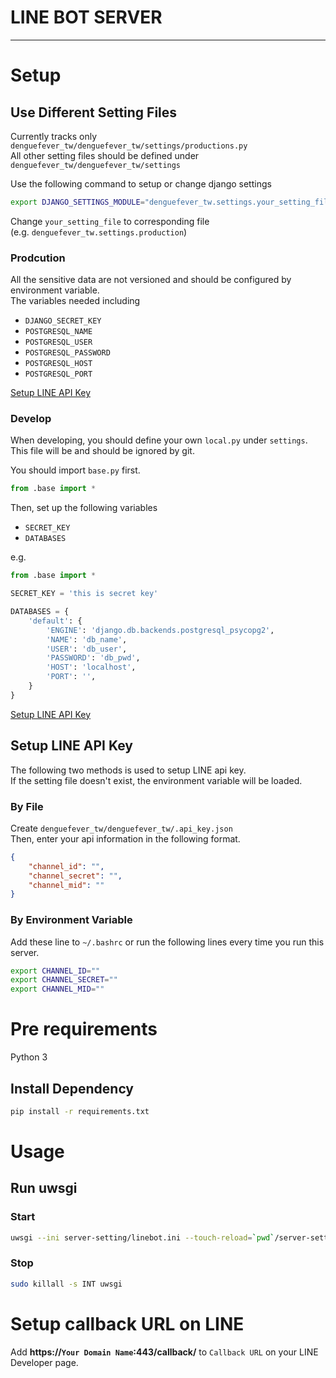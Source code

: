 # LINE BOT SERVER
---

# Setup
## Use Different Setting Files
Currently tracks only `denguefever_tw/denguefever_tw/settings/productions.py`  
All other setting files should be defined under `denguefever_tw/denguefever_tw/settings`

Use the following command to setup or change django settings

```sh
export DJANGO_SETTINGS_MODULE="denguefever_tw.settings.your_setting_file"
```

Change `your_setting_file` to corresponding file  
(e.g. `denguefever_tw.settings.production`)

### Prodcution

All the sensitive data are not versioned and should be configured by environment variable.  
The variables needed including

- `DJANGO_SECRET_KEY`
- `POSTGRESQL_NAME`
- `POSTGRESQL_USER`
- `POSTGRESQL_PASSWORD`
- `POSTGRESQL_HOST`
- `POSTGRESQL_PORT`

[Setup LINE API Key](#line-api-key)

### Develop
When developing, you should define your own `local.py` under `settings`.  
This file will be and should be ignored by git.  

You should import `base.py` first.

```python
from .base import *
```

Then, set up the following variables

- `SECRET_KEY`
- `DATABASES`

e.g.

```python
from .base import *

SECRET_KEY = 'this is secret key'

DATABASES = {
    'default': {
        'ENGINE': 'django.db.backends.postgresql_psycopg2',
        'NAME': 'db_name',
        'USER': 'db_user',
        'PASSWORD': 'db_pwd',
        'HOST': 'localhost',
        'PORT': '',
    }
}
```


[Setup LINE API Key](#line-api-key)


## <a name="line-api-key"></a>Setup LINE API Key
The following two methods is used to setup LINE api key.  
If the setting file doesn't exist, the environment variable will be loaded.

### By File
Create `denguefever_tw/denguefever_tw/.api_key.json`  
Then, enter your api information in the following format.

```json
{
    "channel_id": "",
    "channel_secret": "",
    "channel_mid": ""
}
```

### By Environment Variable
Add these line to `~/.bashrc` or run the following lines every time you run this server.

```sh
export CHANNEL_ID=""
export CHANNEL_SECRET=""
export CHANNEL_MID=""
```

# Pre requirements
Python 3

## Install Dependency

```sh
pip install -r requirements.txt
```

# Usage
## Run uwsgi
### Start
```sh
uwsgi --ini server-setting/linebot.ini --touch-reload=`pwd`/server-setting/linebot.ini
```

### Stop
```sh
sudo killall -s INT uwsgi
```

# Setup callback URL on LINE
Add **https://`Your Domain Name`:443/callback/** to `Callback URL` on your LINE Developer page.
